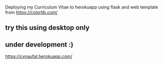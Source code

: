 Deploying my Curriculum Vitae to herokuapp using flask and web template from https://colorlib.com/

try this using desktop only
---------------------
under development :)
---------------------
https://cvnaufal.herokuapp.com/

